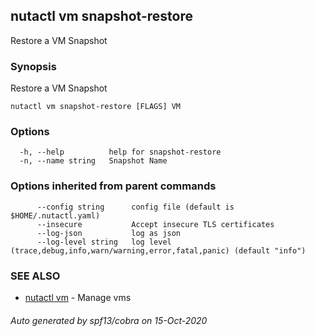 ## nutactl vm snapshot-restore

Restore a VM Snapshot

### Synopsis

Restore a VM Snapshot

```
nutactl vm snapshot-restore [FLAGS] VM
```

### Options

```
  -h, --help          help for snapshot-restore
  -n, --name string   Snapshot Name
```

### Options inherited from parent commands

```
      --config string      config file (default is $HOME/.nutactl.yaml)
      --insecure           Accept insecure TLS certificates
      --log-json           log as json
      --log-level string   log level (trace,debug,info,warn/warning,error,fatal,panic) (default "info")
```

### SEE ALSO

* [nutactl vm](nutactl_vm.md)	 - Manage vms

###### Auto generated by spf13/cobra on 15-Oct-2020
